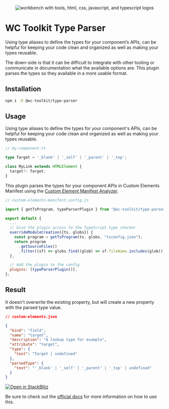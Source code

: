 <div align="center">
  
![workbench with tools, html, css, javascript, and typescript logos](https://raw.githubusercontent.com/wc-toolkit/type-parser/refs/heads/main/assets/wc-toolkit_ts.png)

</div>

# WC Toolkit Type Parser

Using type aliases to define the types for your component’s APIs, can be helpful for keeping your code clean and organized as well as making your types reusable.

The down-side is that it can be difficult to integrate with other tooling or communicate in documentation what the available options are. 
This plugin parses the types so they available in a more usable format.

## Installation

```bash
npm i -D @wc-toolkit/type-parser
```

## Usage

Using type aliases to define the types for your component's APIs, can be helpful for keeping your code clean and organized as well as making your types reusable.

```ts
// my-component.ts

type Target = '_blank' | '_self' | '_parent' | '_top';

class MyLink extends HTMLElement {
  target?: Target;
}
```

This plugin parses the types for your component APIs in Custom Elements Manifest using the [Custom Element Manifest Analyzer](https://custom-elements-manifest.open-wc.org/analyzer/getting-started/).

```js
// custom-elements-manifest.config.js

import { getTsProgram, typeParserPlugin } from "@wc-toolkit/type-parser";

export default {
  ...
  // Give the plugin access to the TypeScript type checker
  overrideModuleCreation({ts, globs}) {
    const program = getTsProgram(ts, globs, "tsconfig.json");
    return program
      .getSourceFiles()
      .filter((sf) => globs.find((glob) => sf.fileName.includes(glob)));
  },

  // Add the plugin to the config
  plugins: [typeParserPlugin()],
};
```

## Result

It doesn't overwrite the existing property, but will create a new property with the parsed type value.

```json
// custom-elements.json

{
  "kind": "field",
  "name": "target",
  "description": "A lookup type for example",
  "attribute": "target",
  "type": {
    "text": "Target | undefined"
  },
  "parsedType": {
    "text": "'_blank' | '_self' | '_parent' | '_top' | undefined"
  }
}
```

[![Open in StackBlitz](https://developer.stackblitz.com/img/open_in_stackblitz.svg)](https://stackblitz.com/edit/stackblitz-starters-cngwm94d?file=README.md)

Be sure to check out the [official docs](https://wc-toolkit.com/documentation/type-parser) for more information on how to use this.